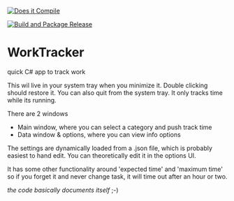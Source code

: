 [![Does it Compile](https://github.com/pauliver/WorkTracker/actions/workflows/dotnet-build.yml/badge.svg)](https://github.com/pauliver/WorkTracker/actions/workflows/dotnet-build.yml)

[![Build and Package Release](https://github.com/pauliver/WorkTracker/actions/workflows/dotnet-release.yml/badge.svg)](https://github.com/pauliver/WorkTracker/actions/workflows/dotnet-release.yml)


# WorkTracker
quick C# app to track work

This wil live in your system tray when you minimize it. Double clicking should restore it. You can also quit from the system tray. It only tracks time while its running. 

There are 2 windows
- Main window, where you can select a category and push track time
- Data window & options, where you can view info options

The settings are dynamically loaded from a .json file, which is probably easiest to hand edit. You can theoretically edit it in the options UI.

It has some other functionality around 'expected time' and 'maximum time' so if you forget it and never change task, it will time out after an hour or two.

_the code basically documents itself_ ;-) 
